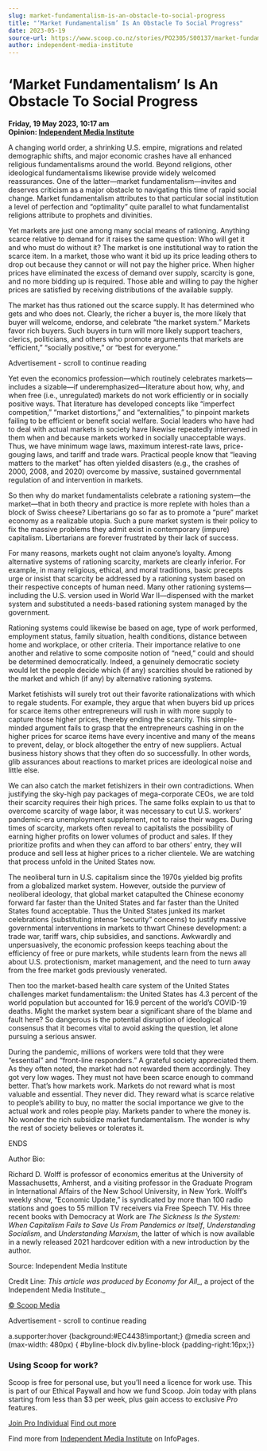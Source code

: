 ```yaml
---
slug: market-fundamentalism-is-an-obstacle-to-social-progress
title: "‘Market Fundamentalism’ Is An Obstacle To Social Progress"
date: 2023-05-19
source-url: https://www.scoop.co.nz/stories/PO2305/S00137/market-fundamentalism-is-an-obstacle-to-social-progress.htm
author: independent-media-institute
---
```

‘Market Fundamentalism’ Is An Obstacle To Social Progress
=========================================================

**Friday, 19 May 2023, 10:17 am**  
**Opinion: [Independent Media Institute](https://info.scoop.co.nz/Independent_Media_Institute)**

A changing world order, a shrinking U.S. empire, migrations and related demographic shifts, and major economic crashes have all enhanced religious fundamentalisms around the world. Beyond religions, other ideological fundamentalisms likewise provide widely welcomed reassurances. One of the latter—market fundamentalism—invites and deserves criticism as a major obstacle to navigating this time of rapid social change. Market fundamentalism attributes to that particular social institution a level of perfection and “optimality” quite parallel to what fundamentalist religions attribute to prophets and divinities.

Yet markets are just one among many social means of rationing. Anything scarce relative to demand for it raises the same question: Who will get it and who must do without it? The market is one institutional way to ration the scarce item. In a market, those who want it bid up its price leading others to drop out because they cannot or will not pay the higher price. When higher prices have eliminated the excess of demand over supply, scarcity is gone, and no more bidding up is required. Those able and willing to pay the higher prices are satisfied by receiving distributions of the available supply.

The market has thus rationed out the scarce supply. It has determined who gets and who does not. Clearly, the richer a buyer is, the more likely that buyer will welcome, endorse, and celebrate “the market system.” Markets favor rich buyers. Such buyers in turn will more likely support teachers, clerics, politicians, and others who promote arguments that markets are “efficient,” “socially positive,” or “best for everyone.”

Advertisement - scroll to continue reading





Yet even the economics profession—which routinely celebrates markets—includes a sizable—if underemphasized—literature about how, why, and when free (i.e., unregulated) markets do not work efficiently or in socially positive ways. That literature has developed concepts like “imperfect competition,” “market distortions,” and “externalities,” to pinpoint markets failing to be efficient or benefit social welfare. Social leaders who have had to deal with actual markets in society have likewise repeatedly intervened in them when and because markets worked in socially unacceptable ways. Thus, we have minimum wage laws, maximum interest-rate laws, price-gouging laws, and tariff and trade wars. Practical people know that “leaving matters to the market” has often yielded disasters (e.g., the crashes of 2000, 2008, and 2020) overcome by massive, sustained governmental regulation of and intervention in markets.

So then why do market fundamentalists celebrate a rationing system—the market—that in both theory and practice is more replete with holes than a block of Swiss cheese? Libertarians go so far as to promote a “pure” market economy as a realizable utopia. Such a pure market system is their policy to fix the massive problems they admit exist in contemporary (impure) capitalism. Libertarians are forever frustrated by their lack of success.

For many reasons, markets ought not claim anyone’s loyalty. Among alternative systems of rationing scarcity, markets are clearly inferior. For example, in many religious, ethical, and moral traditions, basic precepts urge or insist that scarcity be addressed by a rationing system based on their respective concepts of human need. Many other rationing systems—including the U.S. version used in World War II—dispensed with the market system and substituted a needs-based rationing system managed by the government.

Rationing systems could likewise be based on age, type of work performed, employment status, family situation, health conditions, distance between home and workplace, or other criteria. Their importance relative to one another and relative to some composite notion of “need,” could and should be determined democratically. Indeed, a genuinely democratic society would let the people decide which (if any) scarcities should be rationed by the market and which (if any) by alternative rationing systems.

Market fetishists will surely trot out their favorite rationalizations with which to regale students. For example, they argue that when buyers bid up prices for scarce items other entrepreneurs will rush in with more supply to capture those higher prices, thereby ending the scarcity. This simple-minded argument fails to grasp that the entrepreneurs cashing in on the higher prices for scarce items have every incentive and many of the means to prevent, delay, or block altogether the entry of new suppliers. Actual business history shows that they often do so successfully. In other words, glib assurances about reactions to market prices are ideological noise and little else.

We can also catch the market fetishizers in their own contradictions. When justifying the sky-high pay packages of mega-corporate CEOs, we are told their scarcity requires their high prices. The same folks explain to us that to overcome scarcity of wage labor, it was necessary to cut U.S. workers’ pandemic-era unemployment supplement, not to raise their wages. During times of scarcity, markets often reveal to capitalists the possibility of earning higher profits on lower volumes of product and sales. If they prioritize profits and when they can afford to bar others’ entry, they will produce and sell less at higher prices to a richer clientele. We are watching that process unfold in the United States now.

The neoliberal turn in U.S. capitalism since the 1970s yielded big profits from a globalized market system. However, outside the purview of neoliberal ideology, that global market catapulted the Chinese economy forward far faster than the United States and far faster than the United States found acceptable. Thus the United States junked its market celebrations (substituting intense “security” concerns) to justify massive governmental interventions in markets to thwart Chinese development: a trade war, tariff wars, chip subsidies, and sanctions. Awkwardly and unpersuasively, the economic profession keeps teaching about the efficiency of free or pure markets, while students learn from the news all about U.S. protectionism, market management, and the need to turn away from the free market gods previously venerated.

Then too the market-based health care system of the United States challenges market fundamentalism: the United States has 4.3 percent of the world population but accounted for 16.9 percent of the world’s COVID-19 deaths. Might the market system bear a significant share of the blame and fault here? So dangerous is the potential disruption of ideological consensus that it becomes vital to avoid asking the question, let alone pursuing a serious answer.

During the pandemic, millions of workers were told that they were “essential” and “front-line responders.” A grateful society appreciated them. As they often noted, the market had not rewarded them accordingly. They got very low wages. They must not have been scarce enough to command better. That’s how markets work. Markets do not reward what is most valuable and essential. They never did. They reward what is scarce relative to people’s ability to buy, no matter the social importance we give to the actual work and roles people play. Markets pander to where the money is. No wonder the rich subsidize market fundamentalism. The wonder is why the rest of society believes or tolerates it.

ENDS

Author Bio:

Richard D. Wolff is professor of economics emeritus at the University of Massachusetts, Amherst, and a visiting professor in the Graduate Program in International Affairs of the New School University, in New York. Wolff’s weekly show, “Economic Update,” is syndicated by more than 100 radio stations and goes to 55 million TV receivers via Free Speech TV. His three recent books with Democracy at Work are _The Sickness Is the System: When Capitalism Fails to Save Us From Pandemics or Itself_, _Understanding Socialism_, and _Understanding Marxism_, the latter of which is now available in a newly released 2021 hardcover edition with a new introduction by the author.

Source: Independent Media Institute

Credit Line: _This article was produced by_ _Economy for All__, a project of the Independent Media Institute._

[© Scoop Media](http://www.scoop.co.nz/about/terms.html)  

Advertisement - scroll to continue reading



a.supporter:hover {background:#EC4438!important;} @media screen and (max-width: 480px) { #byline-block div.byline-block {padding-right:16px;}}

### Using Scoop for work?

Scoop is free for personal use, but you’ll need a licence for work use. This is part of our Ethical Paywall and how we fund Scoop. Join today with plans starting from less than $3 per week, plus gain access to exclusive _Pro_ features.  
  
[Join Pro Individual](https://pro.scoop.co.nz/Individual/?from=ProIn24) [Find out more](https://pro.scoop.co.nz/using-scoop-for-work/?from=ProIn24)

Find more from [Independent Media Institute](https://info.scoop.co.nz/Independent_Media_Institute) on InfoPages.